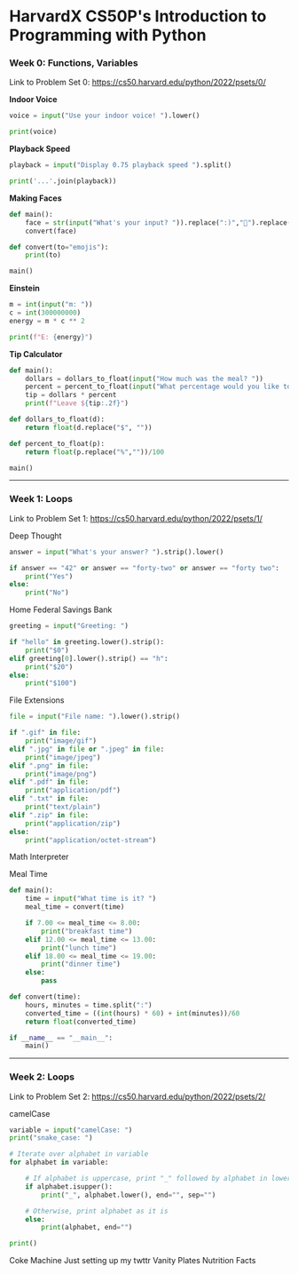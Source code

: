 # HarvardX CS50P's Introduction to Programming with Python

### Week 0: Functions, Variables

Link to Problem Set 0: https://cs50.harvard.edu/python/2022/psets/0/

**Indoor Voice**
```python
voice = input("Use your indoor voice! ").lower()

print(voice)
```

**Playback Speed**
```python
playback = input("Display 0.75 playback speed ").split()

print('...'.join(playback))
```

**Making Faces**
```python
def main():
    face = str(input("What's your input? ")).replace(":)","🙂").replace(":(","🙁")
    convert(face)

def convert(to="emojis"):
    print(to)

main()
```

**Einstein**
```python
m = int(input("m: "))
c = int(300000000)
energy = m * c ** 2

print(f"E: {energy}")
```

**Tip Calculator**
```python
def main():
    dollars = dollars_to_float(input("How much was the meal? "))
    percent = percent_to_float(input("What percentage would you like to tip? "))
    tip = dollars * percent
    print(f"Leave ${tip:.2f}")

def dollars_to_float(d):
    return float(d.replace("$", ""))

def percent_to_float(p):
    return float(p.replace("%",""))/100

main()
```

***

### Week 1: Loops

Link to Problem Set 1: https://cs50.harvard.edu/python/2022/psets/1/

Deep Thought
```python
answer = input("What's your answer? ").strip().lower()

if answer == "42" or answer == "forty-two" or answer == "forty two":
    print("Yes")
else:
    print("No")
```

Home Federal Savings Bank
```python
greeting = input("Greeting: ")

if "hello" in greeting.lower().strip():
    print("$0")
elif greeting[0].lower().strip() == "h":
    print("$20")
else:
    print("$100")
```

File Extensions
```python
file = input("File name: ").lower().strip()

if ".gif" in file:
    print("image/gif")
elif ".jpg" in file or ".jpeg" in file:
    print("image/jpeg")
elif ".png" in file:
    print("image/png")
elif ".pdf" in file:
    print("application/pdf")
elif ".txt" in file:
    print("text/plain")
elif ".zip" in file:
    print("application/zip")
else:
    print("application/octet-stream")
```

Math Interpreter

Meal Time
```python
def main():
    time = input("What time is it? ")
    meal_time = convert(time)

    if 7.00 <= meal_time <= 8.00:
        print("breakfast time")
    elif 12.00 <= meal_time <= 13.00:
        print("lunch time")
    elif 18.00 <= meal_time <= 19.00:
        print("dinner time")
    else:
        pass

def convert(time):
    hours, minutes = time.split(":")
    converted_time = ((int(hours) * 60) + int(minutes))/60
    return float(converted_time)

if __name__ == "__main__":
    main()
```

***

### Week 2: Loops

Link to Problem Set 2: https://cs50.harvard.edu/python/2022/psets/2/

camelCase
```python
variable = input("camelCase: ")
print("snake_case: ")

# Iterate over alphabet in variable
for alphabet in variable:

    # If alphabet is uppercase, print "_" followed by alphabet in lowercase
    if alphabet.isupper():
        print("_", alphabet.lower(), end="", sep="")

    # Otherwise, print alphabet as it is
    else:
        print(alphabet, end="")

print()
```

Coke Machine
Just setting up my twttr
Vanity Plates
Nutrition Facts
